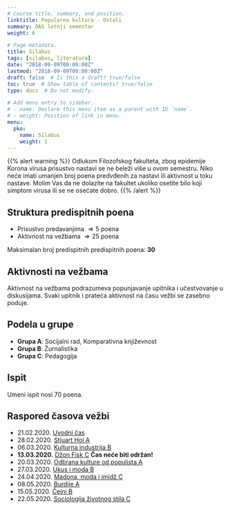 ```yaml
---
# Course title, summary, and position.
linktitle: Popularna kultura - Ostali
summary: OAS letnji semestar
weight: 6

# Page metadata.
title: Silabus
tags: [silabus, literatura]
date: "2018-09-09T00:00:00Z"
lastmod: "2018-09-09T00:00:00Z"
draft: false  # Is this a draft? true/false
toc: true  # Show table of contents? true/false
type: docs  # Do not modify.

# Add menu entry to sidebar.
# - name: Declare this menu item as a parent with ID `name`.
# - weight: Position of link in menu.
menu:
  pko:
    name: Silabus
    weight: 1
---
```

{{% alert warning %}}
Odlukom Filozofskog fakulteta, zbog epidemije Korona virusa prisustvo nastavi se ne beleži više u ovom semestru. Niko neće imati umanjen broj poena predvđenih za nastavi ili aktivnost u toku nastave. Molim Vas da ne dolazite na fakultet ukoliko osetite bilo koji simptom virusa ili se ne osećate dobro.
{{% /alert %}}

## Struktura predispitnih poena

- Prisustvo predavanjima $\Rightarrow 5$ poena
- Aktivnost na vežbama $\Rightarrow 25$ poena

Maksimalan broj predispitnih predispitnih poena: **30**

## Aktivnosti na vežbama

Aktivnost na vežbama podrazumeva popunjavanje upitnika i učestvovanje u diskusijama. Svaki upitnik i prateća aktivnost na času vežbi se zasebno poduje.

## Podela u grupe

- **Grupa A**: Socijalni rad, Komparativna književnost
- **Grupa B**: Žurnalistika
- **Grupa C**: Pedagogija

## Ispit

Umeni ispit nosi $70$ poena.


## Raspored časova vežbi

- 21.02.2020.  [Uvodni čas](pko-01.html)
- 28.02.2020. [Stjuart Hol A](pko-02.html)
- 06.03.2020. [Kulturna industrija B](pko-03.html)
- **13.03.2020.** [Džon Fisk C](pko-04.html) **Čas neće biti održan!**
- 20.03.2020. [Odbrana kulture od populista A](pko-05.html)
- 27.03.2020. [Ukus i moda B](pko-06.html)
- 24.04.2020. [Madona, moda i imidž C](pko-07.html)
- 08.05.2020. [Burdije A](pko-08.html)
- 15.05.2020. [Čejni B](pko-09.html)
- 22.05.2020. [Sociologija životnog stila C](pko-10.html)


